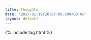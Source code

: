 ```yaml
---
title: thoughts
date: '2017-01-19T20:07:00.000+00:00'
layout: default
---
```


{% include tag.html %}


